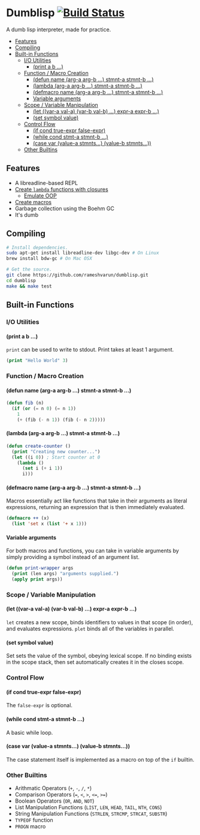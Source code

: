 # Dumblisp [![Build Status](https://travis-ci.org/rameshvarun/dumblisp.svg)](https://travis-ci.org/rameshvarun/dumblisp)

A dumb lisp interpreter, made for practice.

<!-- START doctoc generated TOC please keep comment here to allow auto update -->
<!-- DON'T EDIT THIS SECTION, INSTEAD RE-RUN doctoc TO UPDATE -->


- [Features](#features)
- [Compiling](#compiling)
- [Built-in Functions](#built-in-functions)
  - [I/O Utilities](#io-utilities)
    - [(print a b ...)](#print-a-b-)
  - [Function / Macro Creation](#function--macro-creation)
    - [(defun name (arg-a arg-b ...) stmnt-a stmnt-b ...)](#defun-name-arg-a-arg-b--stmnt-a-stmnt-b-)
    - [(lambda (arg-a arg-b ...) stmnt-a stmnt-b ...)](#lambda-arg-a-arg-b--stmnt-a-stmnt-b-)
    - [(defmacro name (arg-a arg-b ...) stmnt-a stmnt-b ...)](#defmacro-name-arg-a-arg-b--stmnt-a-stmnt-b-)
    - [Variable arguments](#variable-arguments)
  - [Scope / Variable Manipulation](#scope--variable-manipulation)
    - [(let ((var-a val-a) (var-b val-b) ...) expr-a expr-b ...)](#let-var-a-val-a-var-b-val-b--expr-a-expr-b-)
    - [(set symbol value)](#set-symbol-value)
  - [Control Flow](#control-flow)
    - [(if cond true-expr false-expr)](#if-cond-true-expr-false-expr)
    - [(while cond stmt-a stmnt-b ...)](#while-cond-stmt-a-stmnt-b-)
    - [(case var (value-a stmnts...) (value-b stmnts...))](#case-var-value-a-stmnts-value-b-stmnts)
  - [Other Builtins](#other-builtins)

<!-- END doctoc generated TOC please keep comment here to allow auto update -->

## Features
- A libreadline-based REPL
- [Create `lambda` functions with closures](tests/closures.lisp)
  - [Emulate OOP](tests/oop.lisp)
- [Create macros](tests/macro.lisp)
- Garbage collection using the Boehm GC
- It's dumb

## Compiling
```bash
# Install dependencies.
sudo apt-get install libreadline-dev libgc-dev # On Linux
brew install bdw-gc # On Mac OSX

# Get the source.
git clone https://github.com/rameshvarun/dumblisp.git
cd dumblisp
make && make test
```

## Built-in Functions
### I/O Utilities
#### (print a b ...)
`print` can be used to write to stdout. Print takes at least 1 argument.
```lisp
(print "Hello World" 3)
```

### Function / Macro Creation
#### (defun name (arg-a arg-b ...) stmnt-a stmnt-b ...)
```lisp
(defun fib (n)
  (if (or (= n 0) (= n 1))
    1
    (+ (fib (- n 1)) (fib (- n 2)))))
```

#### (lambda (arg-a arg-b ...) stmnt-a stmnt-b ...)
```lisp
(defun create-counter ()
  (print "Creating new counter...")
  (let ((i 0)) ; Start counter at 0
    (lambda ()
      (set i (+ i 1))
      i)))
```

#### (defmacro name (arg-a arg-b ...) stmnt-a stmnt-b ...)
Macros essentially act like functions that take in their arguments as literal expressions, returning an expression that is then immediately evaluated.
```lisp
(defmacro ++ (x)
  (list 'set x (list '+ x 1)))
```

#### Variable arguments
For both macros and functions, you can take in variable arguments by simply providing a symbol instead of an argument list.
```lisp
(defun print-wrapper args
  (print (len args) "arguments supplied.")
  (apply print args))
```

### Scope / Variable Manipulation
#### (let ((var-a val-a) (var-b val-b) ...) expr-a expr-b ...)
`let` creates a new scope, binds identifiers to values in that scope (in order), and evaluates expressions. `plet` binds all of the variables in parallel.

#### (set symbol value)
Set sets the value of the symbol, obeying lexical scope. If no binding exists in the scope stack, then set automatically creates it in the closes scope.

### Control Flow
#### (if cond true-expr false-expr)
The `false-expr` is optional.

#### (while cond stmt-a stmnt-b ...)
A basic while loop.

#### (case var (value-a stmnts...) (value-b stmnts...))
The case statement itself is implemented as a macro on top of the `if` builtin.

### Other Builtins
- Arithmatic Operators (`+`, `-`, `/`, `*`)
- Comparison Operators (`=`, `<`, `>`, `<=`, `>=`)
- Boolean Operators (`OR`, `AND`, `NOT`)
- List Manipulation Functions (`LIST`, `LEN`, `HEAD`, `TAIL`, `NTH`, `CONS`)
- String Manipulation Functions (`STRLEN`, `STRCMP`, `STRCAT`, `SUBSTR`)
- `TYPEOF` function
- `PROGN` macro
